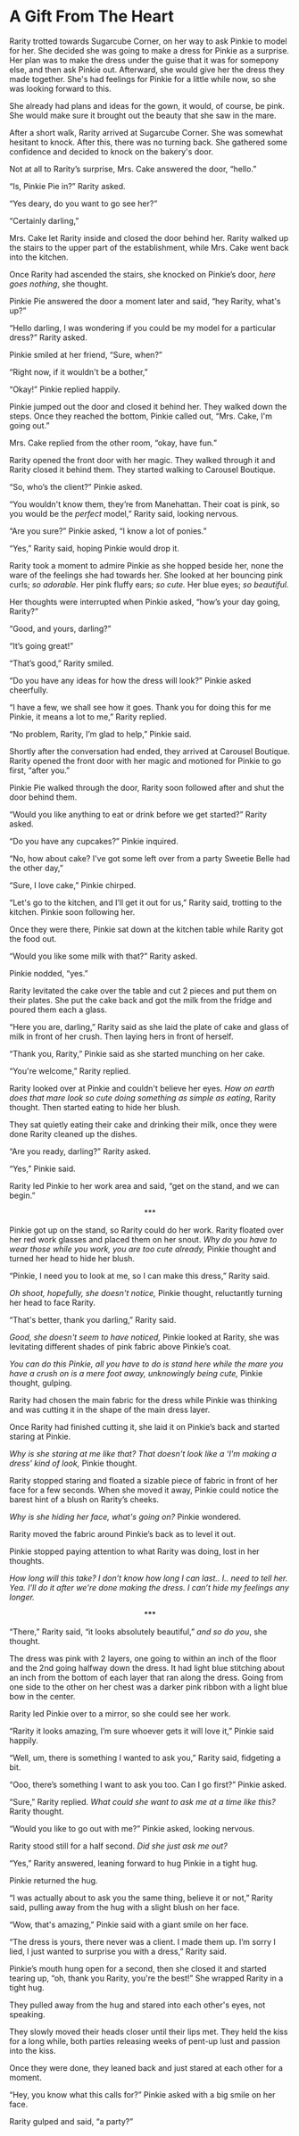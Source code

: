 # A Gift From The Heart

Rarity trotted towards Sugarcube Corner, on her way to ask Pinkie to model for her. She decided she was going to make a dress for Pinkie as a surprise. Her plan was to make the dress under the guise that it was for somepony else, and then ask Pinkie out. Afterward, she would give her the dress they made together. She's had feelings for Pinkie for a little while now, so she was looking forward to this.

She already had plans and ideas for the gown, it would, of course, be pink. She would make sure it brought out the beauty that she saw in the mare.

After a short walk, Rarity arrived at Sugarcube Corner. She was somewhat hesitant to knock. After this, there was no turning back. She gathered some confidence and decided to knock on the bakery's door.

Not at all to Rarity’s surprise, Mrs. Cake answered the door, “hello.”

“Is, Pinkie Pie in?” Rarity asked.

“Yes deary, do you want to go see her?”

“Certainly darling,”

Mrs. Cake let Rarity inside and closed the door behind her. Rarity walked up the stairs to the upper part of the establishment, while Mrs. Cake went back into the kitchen.

Once Rarity had ascended the stairs, she knocked on Pinkie’s door, *here goes nothing*, she thought.

Pinkie Pie answered the door a moment later and said, “hey Rarity, what's up?”

“Hello darling, I was wondering if you could be my model for a particular dress?” Rarity asked.

Pinkie smiled at her friend, “Sure, when?”

“Right now, if it wouldn't be a bother,”

“Okay!” Pinkie replied happily.

Pinkie jumped out the door and closed it behind her. They walked down the steps. Once they reached the bottom, Pinkie called out, “Mrs. Cake, I'm going out.”

Mrs. Cake replied from the other room, “okay, have fun.”

Rarity opened the front door with her magic. They walked through it and Rarity closed it behind them. They started walking to Carousel Boutique.

“So, who’s the client?” Pinkie asked.

“You wouldn't know them, they’re from Manehattan. Their coat is pink, so you would be the *perfect* model,” Rarity said, looking nervous.

“Are you sure?” Pinkie asked, “I know a lot of ponies.”

“Yes,” Rarity said, hoping Pinkie would drop it.

Rarity took a moment to admire Pinkie as she hopped beside her, none the ware of the feelings she had towards her. She looked at her bouncing pink curls; *so adorable.* Her pink fluffy ears; *so cute.* Her blue eyes; *so beautiful.*

Her thoughts were interrupted when Pinkie asked, “how’s your day going, Rarity?”

“Good, and yours, darling?”

“It’s going great!”

“That’s good,” Rarity smiled.

“Do you have any ideas for how the dress will look?” Pinkie asked cheerfully.

“I have a few, we shall see how it goes. Thank you for doing this for me Pinkie, it means a lot to me,” Rarity replied.

“No problem, Rarity, I’m glad to help,” Pinkie said.

Shortly after the conversation had ended, they arrived at Carousel Boutique. Rarity opened the front door with her magic and motioned for Pinkie to go first, “after you.”

Pinkie Pie walked through the door, Rarity soon followed after and shut the door behind them.

“Would you like anything to eat or drink before we get started?” Rarity asked.

“Do you have any cupcakes?” Pinkie inquired.

“No, how about cake? I've got some left over from a party Sweetie Belle had the other day,”

“Sure, I love cake,” Pinkie chirped.

“Let's go to the kitchen, and I’ll get it out for us,” Rarity said, trotting to the kitchen. Pinkie soon following her.

Once they were there, Pinkie sat down at the kitchen table while Rarity got the food out.

“Would you like some milk with that?” Rarity asked.

Pinkie nodded, “yes.”

Rarity levitated the cake over the table and cut 2 pieces and put them on their plates. She put the cake back and got the milk from the fridge and poured them each a glass.

“Here you are, darling,” Rarity said as she laid the plate of cake and glass of milk in front of her crush. Then laying hers in front of herself.

“Thank you, Rarity,” Pinkie said as she started munching on her cake.

“You're welcome,” Rarity replied.

Rarity looked over at Pinkie and couldn't believe her eyes. *How on earth does that mare look so cute doing something as simple as eating*, Rarity thought. Then started eating to hide her blush.

They sat quietly eating their cake and drinking their milk, once they were done Rarity cleaned up the dishes.

“Are you ready, darling?” Rarity asked.

“Yes,” Pinkie said.

Rarity led Pinkie to her work area and said, “get on the stand, and we can begin.”

<p align="center">***</p>

Pinkie got up on the stand, so Rarity could do her work. Rarity floated over her red work glasses and placed them on her snout. *Why do you have to wear those while you work, you are too cute already,* Pinkie thought and turned her head to hide her blush.

“Pinkie, I need you to look at me, so I can make this dress,” Rarity said.

*Oh shoot, hopefully, she doesn't notice,* Pinkie thought, reluctantly turning her head to face Rarity.

“That's better, thank you darling,” Rarity said.

*Good, she doesn't seem to have noticed,* Pinkie looked at Rarity, she was levitating different shades of pink fabric above Pinkie’s coat.

*You can do this Pinkie, all you have to do is stand here while the mare you have a crush on is a mere foot away, unknowingly being cute,* Pinkie thought, gulping.

Rarity had chosen the main fabric for the dress while Pinkie was thinking and was cutting it in the shape of the main dress layer.

Once Rarity had finished cutting it, she laid it on Pinkie’s back and started staring at Pinkie.

*Why is she staring at me like that? That doesn't look like a ‘I'm making a dress’ kind of look,* Pinkie thought.

Rarity stopped staring and floated a sizable piece of fabric in front of her face for a few seconds. When she moved it away, Pinkie could notice the barest hint of a blush on Rarity’s cheeks. 

*Why is she hiding her face, what's going on?* Pinkie wondered.

Rarity moved the fabric around Pinkie’s back as to level it out.

Pinkie stopped paying attention to what Rarity was doing, lost in her thoughts.

*How long will this take? I don’t know how long I can last.. I.. need to tell her. Yea. I’ll do it after we're done making the dress. I can’t hide my feelings any longer.*

<p align="center">***</p>

“There,” Rarity said, “it looks absolutely beautiful,” *and so do you*, she thought.

The dress was pink with 2 layers, one going to within an inch of the floor and the 2nd going halfway down the dress. It had light blue stitching about an inch from the bottom of each layer that ran along the dress. Going from one side to the other on her chest was a darker pink ribbon with a light blue bow in the center.

Rarity led Pinkie over to a mirror, so she could see her work.

“Rarity it looks amazing, I’m sure whoever gets it will love it,” Pinkie said happily.

“Well, um, there is something I wanted to ask you,” Rarity said, fidgeting a bit.

“Ooo, there’s something I want to ask you too. Can I go first?” Pinkie asked.

“Sure,” Rarity replied. *What could she want to ask me at a time like this?* Rarity thought.

“Would you like to go out with me?” Pinkie asked, looking nervous.

Rarity stood still for a half second. *Did she just ask me out?* 

“Yes,” Rarity answered, leaning forward to hug Pinkie in a tight hug.

Pinkie returned the hug.

“I was actually about to ask you the same thing, believe it or not,” Rarity said, pulling away from the hug with a slight blush on her face.

“Wow, that's amazing,” Pinkie said with a giant smile on her face.

“The dress is yours, there never was a client. I made them up. I’m sorry I lied, I just wanted to surprise you with a dress,” Rarity said.

Pinkie’s mouth hung open for a second, then she closed it and started tearing up, “oh, thank you Rarity, you're the best!” She wrapped Rarity in a tight hug.

They pulled away from the hug and stared into each other's eyes, not speaking.

They slowly moved their heads closer until their lips met. They held the kiss for a long while, both parties releasing weeks of pent-up lust and passion into the kiss.

Once they were done, they leaned back and just stared at each other for a moment.

“Hey, you know what this calls for?” Pinkie asked with a big smile on her face.

Rarity gulped and said, “a party?”
